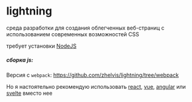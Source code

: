 # lightning

среда разработки для создания облегченных веб-страниц с использованием современных возможностей CSS

требует установки [NodeJS](https://nodejs.org/en/)


##### сборка js:

Версия с `webpack`: https://github.com/zhelvis/lightning/tree/webpack

Но я настоятельно рекомендую использовать [react](https://reactjs.org/), [vue](https://vuejs.org/), [angular](https://angular.io/) или [svelte](https://svelte.dev/) вместо нее
